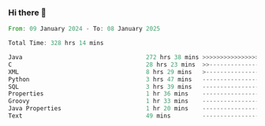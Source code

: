 ### Hi there 👋

<!--
**luoxuanzao/luoxuanzao** is a ✨ _special_ ✨ repository because its `README.md` (this file) appears on your GitHub profile.

Here are some ideas to get you started:

- 🔭 I’m currently working on ...
- 🌱 I’m currently learning ...
- 👯 I’m looking to collaborate on ...
- 🤔 I’m looking for help with ...
- 💬 Ask me about ...
- 📫 How to reach me: ...
- 😄 Pronouns: ...
- ⚡ Fun fact: ...
-->

<!--START_SECTION:waka-->

```rust
From: 09 January 2024 - To: 08 January 2025

Total Time: 328 hrs 14 mins

Java                                   272 hrs 38 mins >>>>>>>>>>>>>>>>>>>>>----   83.03 %
C                                      28 hrs 23 mins  >>-----------------------   08.65 %
XML                                    8 hrs 29 mins   >------------------------   02.59 %
Python                                 3 hrs 47 mins   -------------------------   01.15 %
SQL                                    3 hrs 39 mins   -------------------------   01.12 %
Properties                             1 hr 36 mins    -------------------------   00.49 %
Groovy                                 1 hr 33 mins    -------------------------   00.48 %
Java Properties                        1 hr 20 mins    -------------------------   00.41 %
Text                                   49 mins         -------------------------   00.25 %
```

<!--END_SECTION:waka-->